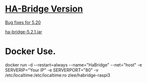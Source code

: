 # [HA-Bridge Version](https://github.com/bwssytems/ha-bridge/releases)
[Bug fixes for 5.20](https://github.com/bwssytems/ha-bridge/releases/tag/v5.2.1)

[ha-bridge-5.2.1.jar](https://github.com/bwssytems/ha-bridge/releases/download/v5.2.1/ha-bridge-5.2.1.jar)
# Docker Use.
docker run -d --restart=always --name="HaBridge" --net="host" -e SERVERIP="Your IP" -e SERVERPORT="80" -v /etc/localtime:/etc/localtime:ro zlee/habridge-raspi3
